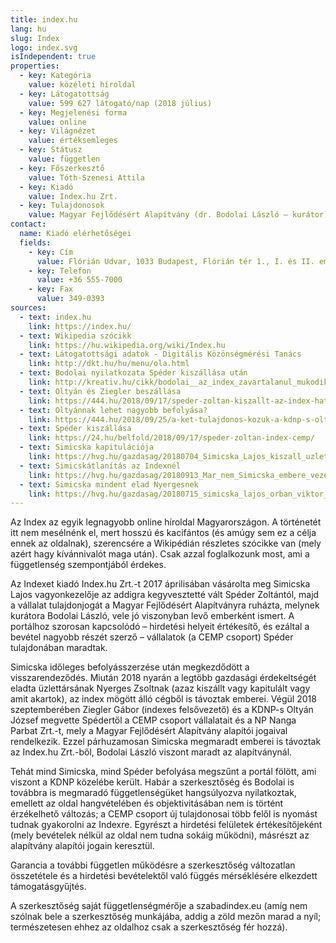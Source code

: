 ```yaml
---
title: index.hu
lang: hu
slug: Index
logo: index.svg
isIndependent: true
properties:
  - key: Kategória
    value: közéleti híroldal
  - key: Látogatottság
    value: 599 627 látogató/nap (2018 július)
  - key: Megjelenési forma
    value: online
  - key: Világnézet
    value: értéksemleges
  - key: Státusz
    value: független
  - key: Főszerkesztő
    value: Tóth-Szenesi Attila
  - key: Kiadó
    value: Index.hu Zrt.
  - key: Tulajdonosok
    value: Magyar Fejlődésért Alapítvány (dr. Bodolai László – kurátor)
contact:
  name: Kiadó elérhetőségei
  fields:
    - key: Cím
      value: Flórián Udvar, 1033 Budapest, Flórián tér 1., I. és II. emelet
    - key: Telefon
      value: +36 555-7000
    - key: Fax
      value: 349-0393
sources:
  - text: index.hu
    link: https://index.hu/
  - text: Wikipedia szócikk
    link: https://hu.wikipedia.org/wiki/Index.hu
  - text: Látogatottsági adatok - Digitális Közönségmérési Tanács
    link: http://dkt.hu/hu/menu/ola.html
  - text: Bodolai nyilatkozata Spéder kiszállása után
    link: http://kreativ.hu/cikk/bodolai__az_index_zavartalanul_mukodik_tovabb
  - text: Oltyán és Ziegler beszállása
    link: https://444.hu/2018/09/17/speder-zoltan-kiszallt-az-index-hatorszagbol-az-eddigi-igazgato-es-egy-kdnp-s-uzletember-vette-meg-a-ceget
  - text: Oltyánnak lehet nagyobb befolyása?
    link: https://444.hu/2018/09/25/a-ket-tulajdonos-kozuk-a-kdnp-s-oltyan-jozsefnek-lehet-nagyobb-rahatasa-az-index-ugyeire
  - text: Spéder kiszállása
    link: https://24.hu/belfold/2018/09/17/speder-zoltan-index-cemp/
  - text: Simicska kapitulációja
    link: https://hvg.hu/gazdasag/20180704_Simicska_Lajos_kiszall_uzleti_erdekeltsegeibol
  - text: Simicskátlanítás az Indexnél
    link: https://hvg.hu/gazdasag/20180913_Mar_nem_Simicska_embere_vezeti_az_Index_mogott_allo_rejtelyes_ceget
  - text: Simicska mindent elad Nyergesnek
    link: https://hvg.hu/gazdasag/20180715_simicska_lajos_orban_viktor_csucsoligarcha_visszavonulas_nyerges_zsolt
---
```


Az Index az egyik legnagyobb online híroldal Magyarországon. A történetét itt nem mesélnénk el, mert hosszú és kacifántos (és amúgy sem ez a célja ennek az oldalnak), szerencsére a Wikipédián részletes szócikke van (mely azért hagy kívánnivalót maga után). Csak azzal foglalkozunk most, ami a függetlenség szempontjából érdekes.

Az Indexet kiadó Index.hu Zrt.-t 2017 áprilisában vásárolta meg Simicska Lajos vagyonkezelője az addigra kegyvesztetté vált Spéder Zoltántól, majd a vállalat tulajdonjogát a Magyar Fejlődésért Alapítványra ruházta, melynek kurátora Bodolai László, vele jó viszonyban levő emberként ismert. A portálhoz szorosan kapcsolódó – hirdetési helyeit értékesítő, és ezáltal a bevétel nagyobb részét szerző – vállalatok (a CEMP csoport) Spéder tulajdonában maradtak.

Simicska időleges befolyásszerzése után megkezdődött a visszarendeződés. Miután 2018 nyarán a legtöbb gazdasági érdekeltségét eladta üzlettársának Nyerges Zsoltnak (azaz kiszállt vagy kapitulált vagy amit akartok), az index mögött álló cégből is távoztak emberei. Végül 2018 szeptemberében Ziegler Gábor (indexes felsővezető) és a KDNP-s Oltyán József megvette Spédertől a CEMP csoport vállalatait és a NP Nanga Parbat Zrt.-t, mely a Magyar Fejlődésért Alapítvány alapítói jogaival rendelkezik. Ezzel párhuzamosan Simicska megmaradt emberei is távoztak az Index.hu Zrt.-ből, Bodolai László viszont maradt az alapítványnál.

Tehát mind Simicska, mind Spéder befolyása megszűnt a portál fölött, ami viszont a KDNP közelébe került. Habár a szerkesztőség és Bodolai is továbbra is megmaradó függetlenségüket hangsúlyozva nyilatkoztak, emellett az oldal hangvételében és objektivitásában nem is történt érzékelhető változás; a CEMP csoport új tulajdonosai több felől is nyomást tudnak gyakorolni az Indexre. Egyrészt a hirdetési felületek értékesítőjeként (mely bevételek nélkül az oldal nem tudna sokáig működni), másrészt az alapítvány alapítói jogain keresztül.

Garancia a további független működésre a szerkesztőség változatlan összetétele és a hirdetési bevételektől való függés mérséklésére elkezdett támogatásgyűjtés.

A szerkesztőség saját függetlenségmérője a szabadindex.eu (amíg nem szólnak bele a szerkesztőség munkájába, addig a zöld mezőn marad a nyíl; természetesen ehhez az oldalhoz csak a szerkesztőség fér hozzá).
